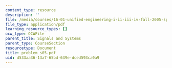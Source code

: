 ```yaml
---
content_type: resource
description: ''
file: /media/courses/16-01-unified-engineering-i-ii-iii-iv-fall-2005-spring-2006/d533aa3613a765bd639edced593ca0a9_problem_s05.pdf
file_type: application/pdf
learning_resource_types: []
ocw_type: OCWFile
parent_title: Signals and Systems
parent_type: CourseSection
resourcetype: Document
title: problem_s05.pdf
uid: d533aa36-13a7-65bd-639e-dced593ca0a9
---
```

